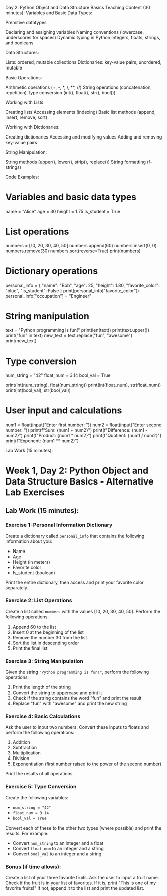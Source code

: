 Day 2: Python Object and Data Structure Basics
Teaching Content (30 minutes):
Variables and Basic Data Types:

Premitive datatypes

Declaring and assigning variables
Naming conventions (lowercase, underscores for spaces)
Dynamic typing in Python
Integers, floats, strings, and booleans


Data Structures:

Lists: ordered, mutable collections
Dictionaries: key-value pairs, unordered, mutable


Basic Operations:

Arithmetic operations (+, -, *, /, **, //)
String operations (concatenation, repetition)
Type conversion (int(), float(), str(), bool())


Working with Lists:

Creating lists
Accessing elements (indexing)
Basic list methods (append, insert, remove, sort)


Working with Dictionaries:

Creating dictionaries
Accessing and modifying values
Adding and removing key-value pairs


String Manipulation:

String methods (upper(), lower(), strip(), replace())
String formatting (f-strings)

Code Examples:

# Variables and basic data types
name = "Alice"
age = 30
height = 1.75
is_student = True

# List operations
numbers = [10, 20, 30, 40, 50]
numbers.append(60)
numbers.insert(0, 0)
numbers.remove(30)
numbers.sort(reverse=True)
print(numbers)

# Dictionary operations
personal_info = {
    "name": "Bob",
    "age": 25,
    "height": 1.80,
    "favorite_color": "blue",
    "is_student": False
}
print(personal_info["favorite_color"])
personal_info["occupation"] = "Engineer"

# String manipulation
text = "Python programming is fun!"
print(len(text))
print(text.upper())
print("fun" in text)
new_text = text.replace("fun", "awesome")
print(new_text)

# Type conversion
num_string = "42"
float_num = 3.14
bool_val = True

print(int(num_string), float(num_string))
print(int(float_num), str(float_num))
print(int(bool_val), str(bool_val))

# User input and calculations
num1 = float(input("Enter first number: "))
num2 = float(input("Enter second number: "))
print(f"Sum: {num1 + num2}")
print(f"Difference: {num1 - num2}")
print(f"Product: {num1 * num2}")
print(f"Quotient: {num1 / num2}")
print(f"Exponent: {num1 ** num2}")


Lab Work (15 minutes):

# Week 1, Day 2: Python Object and Data Structure Basics - Alternative Lab Exercises

## Lab Work (15 minutes):

### Exercise 1: Personal Information Dictionary
Create a dictionary called `personal_info` that contains the following information about you:
- Name
- Age
- Height (in meters)
- Favorite color
- Is_student (boolean)

Print the entire dictionary, then access and print your favorite color separately.

### Exercise 2: List Operations
Create a list called `numbers` with the values [10, 20, 30, 40, 50]. Perform the following operations:
1. Append 60 to the list
2. Insert 0 at the beginning of the list
3. Remove the number 30 from the list
4. Sort the list in descending order
5. Print the final list

### Exercise 3: String Manipulation
Given the string `"Python programming is fun!"`, perform the following operations:
1. Print the length of the string
2. Convert the string to uppercase and print it
3. Check if the string contains the word "fun" and print the result
4. Replace "fun" with "awesome" and print the new string

### Exercise 4: Basic Calculations
Ask the user to input two numbers. Convert these inputs to floats and perform the following operations:
1. Addition
2. Subtraction
3. Multiplication
4. Division
5. Exponentiation (first number raised to the power of the second number)

Print the results of all operations.

### Exercise 5: Type Conversion
Create the following variables:
- `num_string = "42"`
- `float_num = 3.14`
- `bool_val = True`

Convert each of these to the other two types (where possible) and print the results. For example:
- Convert `num_string` to an integer and a float
- Convert `float_num` to an integer and a string
- Convert `bool_val` to an integer and a string

### Bonus (if time allows):
Create a list of your three favorite fruits. Ask the user to input a fruit name. Check if the fruit is in your list of favorites. If it is, print "This is one of my favorite fruits!" If not, append it to the list and print the updated list.
